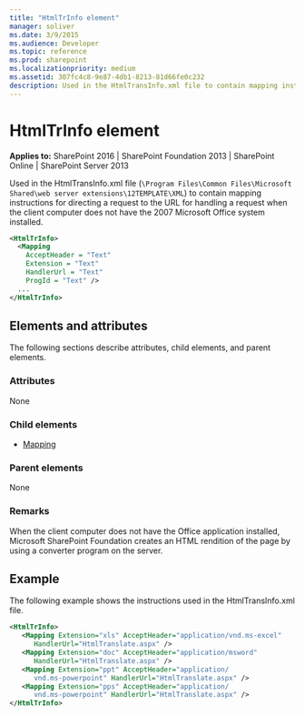 ```yaml
---
title: "HtmlTrInfo element"
manager: soliver
ms.date: 3/9/2015
ms.audience: Developer
ms.topic: reference
ms.prod: sharepoint
ms.localizationpriority: medium
ms.assetid: 307fc4c8-9e87-4db1-8213-81d66fe0c232
description: Used in the HtmlTransInfo.xml file to contain mapping instructions for directing a request to the URL for handling a request when the client computer does not have the 2007 Microsoft Office system installed.
---
```


# HtmlTrInfo element

**Applies to:** SharePoint 2016 | SharePoint Foundation 2013 | SharePoint Online | SharePoint Server 2013
  
Used in the HtmlTransInfo.xml file (`\Program Files\Common Files\Microsoft Shared\web server extensions\12TEMPLATE\XML`) to contain mapping instructions for directing a request to the URL for handling a request when the client computer does not have the 2007 Microsoft Office system installed.
  
```XML
<HtmlTrInfo>
  <Mapping
    AcceptHeader = "Text"
    Extension = "Text"
    HandlerUrl = "Text"
    ProgId = "Text" />
  ...
</HtmlTrInfo>
```

## Elements and attributes

The following sections describe attributes, child elements, and parent elements.

### Attributes

None
   
### Child elements

- [Mapping](mapping-element.md)
   
### Parent elements

None
   
### Remarks

When the client computer does not have the Office application installed, Microsoft SharePoint Foundation creates an HTML rendition of the page by using a converter program on the server.
  
## Example

The following example shows the instructions used in the HtmlTransInfo.xml file.
  
```XML
<HtmlTrInfo>
   <Mapping Extension="xls" AcceptHeader="application/vnd.ms-excel" 
      HandlerUrl="HtmlTranslate.aspx" />
   <Mapping Extension="doc" AcceptHeader="application/msword" 
      HandlerUrl="HtmlTranslate.aspx" />
   <Mapping Extension="ppt" AcceptHeader="application/
      vnd.ms-powerpoint" HandlerUrl="HtmlTranslate.aspx" />
   <Mapping Extension="pps" AcceptHeader="application/
      vnd.ms-powerpoint" HandlerUrl="HtmlTranslate.aspx" />
</HtmlTrInfo>
```


